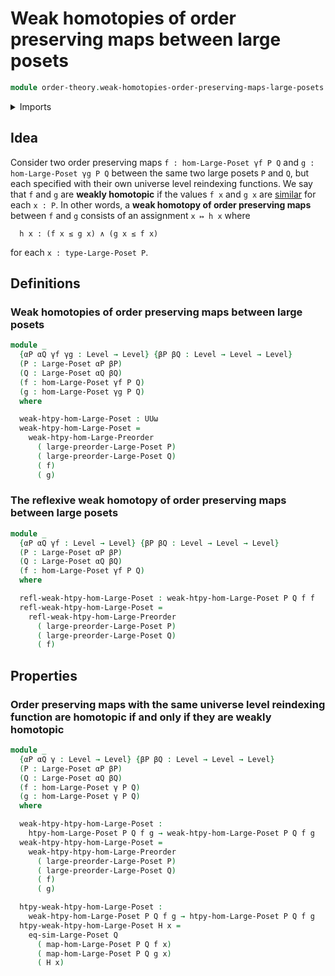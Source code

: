 # Weak homotopies of order preserving maps between large posets

```agda
module order-theory.weak-homotopies-order-preserving-maps-large-posets where
```

<details><summary>Imports</summary>

```agda
open import foundation.cartesian-product-types
open import foundation.universe-levels

open import order-theory.large-posets
open import order-theory.order-preserving-maps-large-posets
open import order-theory.similarity-of-elements-large-posets
open import order-theory.weak-homotopies-order-preserving-maps-large-preorders
```

</details>

## Idea

Consider two order preserving maps `f : hom-Large-Poset γf P Q` and
`g : hom-Large-Poset γg P Q` between the same two large posets `P` and `Q`, but
each specified with their own universe level reindexing functions. We say that
`f` and `g` are **weakly homotopic** if the values `f x` and `g x` are
[similar](order-theory.similarity-of-elements-large-posets.md) for each `x : P`.
In other words, a **weak homotopy of order preserving maps** between `f` and `g`
consists of an assignment `x ↦ h x` where

```text
  h x : (f x ≤ g x) ∧ (g x ≤ f x)
```

for each `x : type-Large-Poset P`.

## Definitions

### Weak homotopies of order preserving maps between large posets

```agda
module _
  {αP αQ γf γg : Level → Level} {βP βQ : Level → Level → Level}
  (P : Large-Poset αP βP)
  (Q : Large-Poset αQ βQ)
  (f : hom-Large-Poset γf P Q)
  (g : hom-Large-Poset γg P Q)
  where

  weak-htpy-hom-Large-Poset : UUω
  weak-htpy-hom-Large-Poset =
    weak-htpy-hom-Large-Preorder
      ( large-preorder-Large-Poset P)
      ( large-preorder-Large-Poset Q)
      ( f)
      ( g)
```

### The reflexive weak homotopy of order preserving maps between large posets

```agda
module _
  {αP αQ γf : Level → Level} {βP βQ : Level → Level → Level}
  (P : Large-Poset αP βP)
  (Q : Large-Poset αQ βQ)
  (f : hom-Large-Poset γf P Q)
  where

  refl-weak-htpy-hom-Large-Poset : weak-htpy-hom-Large-Poset P Q f f
  refl-weak-htpy-hom-Large-Poset =
    refl-weak-htpy-hom-Large-Preorder
      ( large-preorder-Large-Poset P)
      ( large-preorder-Large-Poset Q)
      ( f)
```

## Properties

### Order preserving maps with the same universe level reindexing function are homotopic if and only if they are weakly homotopic

```agda
module _
  {αP αQ γ : Level → Level} {βP βQ : Level → Level → Level}
  (P : Large-Poset αP βP)
  (Q : Large-Poset αQ βQ)
  (f : hom-Large-Poset γ P Q)
  (g : hom-Large-Poset γ P Q)
  where

  weak-htpy-htpy-hom-Large-Poset :
    htpy-hom-Large-Poset P Q f g → weak-htpy-hom-Large-Poset P Q f g
  weak-htpy-htpy-hom-Large-Poset =
    weak-htpy-htpy-hom-Large-Preorder
      ( large-preorder-Large-Poset P)
      ( large-preorder-Large-Poset Q)
      ( f)
      ( g)

  htpy-weak-htpy-hom-Large-Poset :
    weak-htpy-hom-Large-Poset P Q f g → htpy-hom-Large-Poset P Q f g
  htpy-weak-htpy-hom-Large-Poset H x =
    eq-sim-Large-Poset Q
      ( map-hom-Large-Poset P Q f x)
      ( map-hom-Large-Poset P Q g x)
      ( H x)
```

